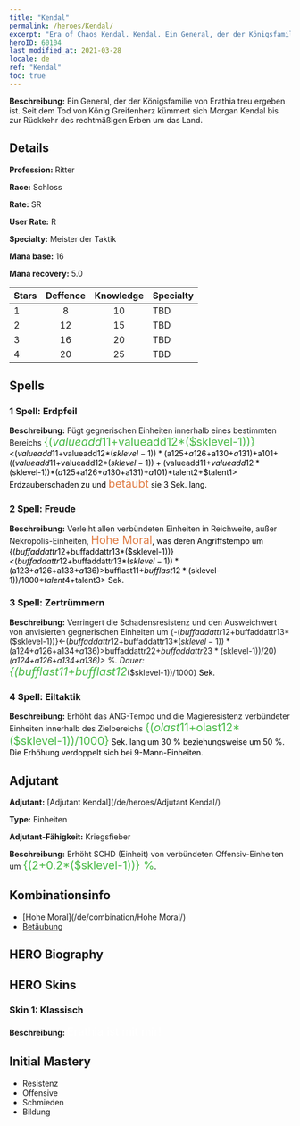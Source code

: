 ```yaml
---
title: "Kendal"
permalink: /heroes/Kendal/
excerpt: "Era of Chaos Kendal. Kendal. Ein General, der der Königsfamilie von Erathia treu ergeben ist. Seit dem Tod von König Greifenherz kümmert sich Morgan Kendal bis zur Rückkehr des rechtmäßigen Erben um das Land."
heroID: 60104
last_modified_at: 2021-03-28
locale: de
ref: "Kendal"
toc: true
---
```

 **Beschreibung:** Ein General, der der Königsfamilie von Erathia treu ergeben ist. Seit dem Tod von König Greifenherz kümmert sich Morgan Kendal bis zur Rückkehr des rechtmäßigen Erben um das Land.
## Details
 **Profession:** Ritter

 **Race:** Schloss

 **Rate:** SR

 **User Rate:** R

 **Specialty:** Meister der Taktik

 **Mana base:** 16

 **Mana recovery:** 5.0


  | Stars   |    Deffence    |    Knowledge   |      Specialty     |
  |---------|:---------------:|:---------------:|--------------------|
  |    1    | 8 | 10 | TBD |
  |    2    | 12 | 15 | TBD |
  |    3    | 16 | 20 | TBD |
  |    4    | 20 | 25 | TBD |

## Spells
### 1 Spell: Erdpfeil
 **Beschreibung:** Fügt gegnerischen Einheiten innerhalb eines bestimmten Bereichs <span style="color: #48b946;font-size:20px">{($valueadd11+$valueadd12*($sklevel-1))}</span><span style="color: black"><($valueadd11+$valueadd12*($sklevel-1))*($a125+$a126+$a130+$a131)+$a101+(($valueadd11+$valueadd12*($sklevel-1))+($valueadd11+$valueadd12*($sklevel-1))*($a125+$a126+$a130+$a131)+$a101)*$talent2+$talent1> Erdzauberschaden zu und <span style="color: #e07c44;font-size:20px">betäubt</span><span style="color: black"> sie 3 Sek. lang.

### 2 Spell: Freude
 **Beschreibung:** Verleiht allen verbündeten Einheiten in Reichweite, außer Nekropolis-Einheiten, <span style="color: #e07c44;font-size:20px">Hohe Moral</span><span style="color: black">, was deren Angriffstempo um {($buffaddattr12+$buffaddattr13*($sklevel-1))}<($buffaddattr12+$buffaddattr13*($sklevel-1))*($a123+$a126+$a133+$a136)> % erhöht. Dauer: <span style="color: #48b946;font-size:20px">{($bufflast11+$bufflast12*($sklevel-1))/1000}</span><span style="color: black"><($bufflast11+$bufflast12*($sklevel-1))/1000*$talent4+$talent3> Sek.

### 3 Spell: Zertrümmern
 **Beschreibung:** Verringert die Schadensresistenz und den Ausweichwert von anvisierten gegnerischen Einheiten um {-($buffaddattr12+$buffaddattr13*($sklevel-1))}<-($buffaddattr12+$buffaddattr13*($sklevel-1))*($a124+$a126+$a134+$a136)> %, beziehungsweise um {-($buffaddattr22+$buffaddattr23*($sklevel-1))/20}<-(($buffaddattr22+$buffaddattr23*($sklevel-1))/20)*($a124+$a126+$a134+$a136)> %. Dauer: <span style="color: #48b946;font-size:20px">{($bufflast11+$bufflast12*($sklevel-1))/1000}</span><span style="color: black"> Sek.

### 4 Spell: Eiltaktik
 **Beschreibung:** Erhöht das ANG-Tempo und die Magieresistenz verbündeter Einheiten innerhalb des Zielbereichs <span style="color: #48b946;font-size:20px">{($olast11+$olast12*($sklevel-1))/1000}</span><span style="color: black"> Sek. lang um 30 % beziehungsweise um 50 %. Die Erhöhung verdoppelt sich bei 9-Mann-Einheiten.


## Adjutant

 **Adjutant:**  [Adjutant Kendal](/de/heroes/Adjutant Kendal/) 

 **Type:**  Einheiten 

 **Adjutant-Fähigkeit:**  Kriegsfieber 

 **Beschreibung:** Erhöht SCHD (Einheit) von verbündeten Offensiv-Einheiten um <span style="color: #48b946;font-size:20px">{(2+0.2*($sklevel-1))} %</span><span style="color: black">.

## Kombinationsinfo

* [Hohe Moral](/de/combination/Hohe Moral/) 
* [Betäubung](/de/combination/Betäubung/) 

## HERO Biography

## HERO Skins
### Skin 1: **Klassisch**

 **Beschreibung:** <span style="color: #ffffff;font-size:20px">Erathia ist mit mir!</span>



## Initial Mastery
   - Resistenz
   - Offensive
   - Schmieden
   - Bildung
